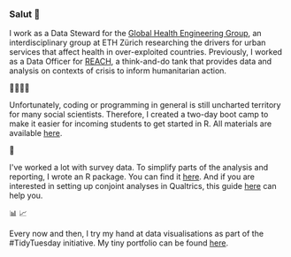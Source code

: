 ### Salut 👋

I work as a Data Steward for the [Global Health Engineering Group](https://ghe.ethz.ch/), an interdisciplinary group at ETH Zürich researching the drivers for urban services that affect health in over-exploited countries. Previously, I worked as a Data Officer for [REACH](https://www.impact-initiatives.org/what-we-do/reach/), a think-and-do tank that provides data and analysis on contexts of crisis to inform humanitarian action.

👨‍💻👩‍💻

Unfortunately, coding or programming in general is still uncharted territory for many social scientists. Therefore, I created a two-day boot camp to make it easier for incoming students to get started in R. All materials are available [here](https://github.com/bonschorno/rbootcamp_2021).

🌳

I've worked a lot with survey data. To simplify parts of the analysis and reporting, I wrote an R package. You can find it [here](https://github.com/bonschorno/sep). And if you are interested in setting up conjoint analyses in Qualtrics, this guide [here](https://github.com/bonschorno/conjoint_excel) can help you. 

📊 📈

Every now and then, I try my hand at data visualisations as part of the #TidyTuesday initiative. My tiny portfolio can be found [here](https://github.com/bonschorno/TidyTuesday/tree/master/plots).
